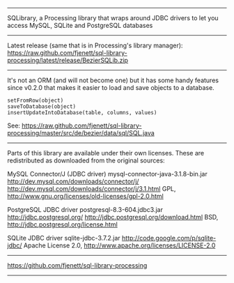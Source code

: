 --------------------------------------------------------------------------------

SQLibrary, a Processing library that wraps around JDBC drivers to let
you access MySQL, SQLite and PostgreSQL databases
    
--------------------------------------------------------------------------------

Latest release (same that is in Processing's library manager):
https://raw.github.com/fjenett/sql-library-processing/latest/release/BezierSQLib.zip
    
--------------------------------------------------------------------------------

It's not an ORM (and will not become one) but it has some handy features
since v0.2.0 that makes it easier to load and save objects to a database.

    setFromRow(object)
    saveToDatabase(object)
    insertUpdateIntoDatabase(table, columns, values)

See:
https://raw.github.com/fjenett/sql-library-processing/master/src/de/bezier/data/sql/SQL.java

--------------------------------------------------------------------------------

Parts of this library are available under their own licenses. These are
redistributed as downloaded from the original sources:

MySQL Connector/J (JDBC driver)
mysql-connector-java-3.1.8-bin.jar
http://dev.mysql.com/downloads/connector/j/
http://dev.mysql.com/downloads/connector/j/3.1.html
GPL, http://www.gnu.org/licenses/old-licenses/gpl-2.0.html

PostgreSQL JDBC driver
postgresql-8.3-604.jdbc3.jar
http://jdbc.postgresql.org/
http://jdbc.postgresql.org/download.html
BSD, http://jdbc.postgresql.org/license.html

SQLite JDBC driver
sqlite-jdbc-3.7.2.jar
http://code.google.com/p/sqlite-jdbc/
Apache License 2.0, http://www.apache.org/licenses/LICENSE-2.0
    
--------------------------------------------------------------------------------

https://github.com/fjenett/sql-library-processing

--------------------------------------------------------------------------------